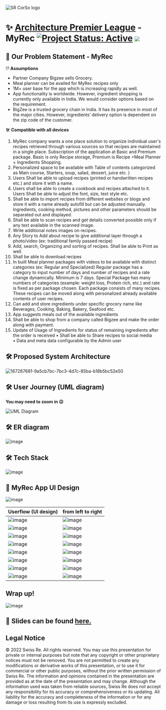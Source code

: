 
![SR CorSo logo](https://user-images.githubusercontent.com/29462447/167288774-90a643e1-0745-4966-ab75-aa67f08060ae.png)

# ✨ [Architecture Premier League](https://www.linkedin.com/posts/prashanth-panduranga-3a18737_swissre-techsharp-architecture-activity-6910474096925454336-OTR0?utm_source=linkedin_share&utm_medium=member_desktop_web) - MyRec [![Project Status: Active](https://www.repostatus.org/badges/latest/active.svg)](https://www.repostatus.org/#active) [![](https://img.shields.io/badge/Prateek-Ralhan-brightgreen.svg?colorB=ff0000)](https://prateekralhan.github.io/)

## 📑 Our Problem Statement - MyRec

⁉ **Assumptions**   
* Partner Company Bigzee sells Grocery.
* Meal planner can be availed for MyRec recipes only
* 1M+ user base for the app which is increasing rapidly as well.
* App functionality is worldwide. However, ingredient shopping is currently only available in India. We would consider options based on the requirement.
* BigZee is a trusted grocery chain in India. It has its presence in most of the major cities. However, ingredients’ delivery option is dependent on the zip code of the customer.
 
🛠 **Compatible with all devices**
 
1. MyRec company wants a one place solution to organize individual user's recipes retrieved through various sources so that recipes are maintained in a single place. Subscription of the application at Basic and Premium package. Basic is only Recipe storage, Premium is   Recipe +Meal Planner + Ingredients Shopping.   
2. Personalized space to be available with Table of contents categorized as Main course, Starters, soup, salad, dessert, juice etc. )  
3. Users Shall be able to upload recipes (printed or handwritten recipes etc.) and store it with a name.
4. Users shall be able to create a cookbook and recipes attached to it. Users Shall be able to adjust the font, size, text style etc. 
5. Shall be able to import recipes from different websites or blogs and store it with a name already autofill but can be adjusted manually. Ingredients, cooking method, pictures and other parameters should be separated out and displayed. 
6. Shall be able to scan recipes and get details converted possible only if any text available in the scanned image. 
7. Write additional notes images on recipes.  
8. Any Story to Add about recipe to give additional layer through a photo/video (ex: traditional family passed recipe) 
9. Add, search, Organizing and sorting of recipes. Shall be able to Print as well. 
10. Shall be able to download recipes 
11. In built Meal planner packages with videos to be available with distinct categories (ex: Regular and Specialized) Regular package has a category to input number of days and number of recipes and a rate change dynamically. Minimum is 7 days. Special Package has many numbers of categories (example: weight loss, Protein rich, etc.) and rate is fixed as per package chosen. Each package consists of many recipes. These recipes can be moved along with personalized already available contents of user recipes.   
12. Can add and store ingredients under specific grocery name like Beverages, Cooking, Baking, Bakery, Seafood etc. 
13. App suggests meals out of the available ingredients  
14. Shall be able to shop from a company called Bigzee and make the order along with payment.  
15. Update of Usage of Ingredients for status of remaining ingredients after the order is received 
•	Shall be able to Share recipes to social media  
•	Data and meta data configurable by the Admin user 

## 🛠 Proposed System Architecture

![167287681-9a5cb7bc-7bc3-4d7c-85ba-b18b5bc52e50](https://user-images.githubusercontent.com/29462447/167397270-0bf64dca-ba00-40be-b5f4-2fcc2016fae2.png)


## 🛠 User Journey (UML diagram)
**You may need to zoom in :wink:**

![UML Diagram](https://user-images.githubusercontent.com/29462447/167288315-074241e4-7fa3-4b40-b0f3-dfd64ab8ddbe.png)

## 🛠 ER diagram

![image](https://user-images.githubusercontent.com/29462447/167288438-81099910-a787-4d66-87a6-faf5c8138c50.png)


## 🛠 Tech Stack

![image](https://user-images.githubusercontent.com/29462447/167288493-56d96ba2-0edc-465d-81bd-72f29ab50f40.png)

## 🎉 MyRec App UI Design

![image](https://user-images.githubusercontent.com/29462447/167288531-f5f0fa52-ede2-487a-934c-4937a3f2d9a7.png)

| **Userflow (UI design)**  | **from left to right**  |
|---------------------|-----------------------|
| ![image](https://user-images.githubusercontent.com/29462447/167290785-80ea6ef2-facb-413f-8a59-c47e0977c57d.png) | ![image](https://user-images.githubusercontent.com/29462447/167290792-9e8150d5-f68e-435d-b675-16e0f6a93c15.png) |
|  ![image](https://user-images.githubusercontent.com/29462447/167290818-ba03addf-dc37-49c9-a208-302fb429847c.png) | ![image](https://user-images.githubusercontent.com/29462447/167290827-2e41a0c5-eb9d-4c19-a35e-1cf8a2dfc7ad.png) |
|  ![image](https://user-images.githubusercontent.com/29462447/167290843-63fb1546-fdb6-4968-b0cc-4124b900e5ba.png) |  ![image](https://user-images.githubusercontent.com/29462447/167290852-7215ae67-019d-4f3d-9918-79eac66a122d.png) |
|  ![image](https://user-images.githubusercontent.com/29462447/167290859-4cc772a4-4046-4213-96b7-791f4511ed51.png) | ![image](https://user-images.githubusercontent.com/29462447/167290870-9fe1e21b-d469-4722-84bc-0e789b8d71d3.png) |
| ![image](https://user-images.githubusercontent.com/29462447/167290898-015c6f12-b035-4b5d-9ab5-f87417c42c89.png) | ![image](https://user-images.githubusercontent.com/29462447/167290904-a7c8d4ce-9dbc-45e3-afa5-a23494a152c0.png) |
| ![image](https://user-images.githubusercontent.com/29462447/167290922-260dab29-6fdb-4b3f-8500-e0650e32e688.png) | ![image](https://user-images.githubusercontent.com/29462447/167290933-b58b8d39-df8e-444a-bb38-8d331072e3ed.png) |
| ![image](https://user-images.githubusercontent.com/29462447/167290955-9af3194b-46ff-4bf9-b65d-149d049940cd.png) | ![image](https://user-images.githubusercontent.com/29462447/167290962-216383bc-9c41-45f6-9daf-ff46dd0b995b.png) |
| ![image](https://user-images.githubusercontent.com/29462447/167290981-195ee2b9-f5e0-4842-9713-5f6508fced03.png) | ![image](https://user-images.githubusercontent.com/29462447/167290993-91ab9616-1ef5-4204-beca-030b12783e79.png) |


## Wrap up!
![image](https://user-images.githubusercontent.com/29462447/167288659-933afae9-b92f-4e0c-95e5-3672912d3791.png)

## 🔗 Slides can be found [here.](https://github.com/prateekralhan/Architecture-Premier-League---MyRec/blob/main/Architecture%20Premier%20League%20-%20MyRec%20-%20SOLUTION.pdf)

## Legal Notice
© 2022 Swiss Re. All rights reserved. You may use this presentation for private or internal purposes but note that any copyright or other proprietary notices must not be removed. You are not permitted to create any modifications or derivative works of this presentation, or to use it for commercial or other public purposes, without the prior written permission of Swiss Re.
The information and opinions contained in the presentation are provided as at the date of the presentation and may change. Although the information used was taken from reliable sources, Swiss Re does not accept any responsibility for its accuracy or comprehensiveness or its updating. All liability for the accuracy and completeness of the information or for any damage or loss resulting from its use is expressly excluded. 


